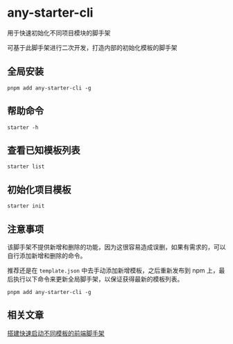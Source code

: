 # any-starter-cli

用于快速初始化不同项目模块的脚手架

可基于此脚手架进行二次开发，打造内部的初始化模板的脚手架


## 全局安装

```shell
pnpm add any-starter-cli -g

```

## 帮助命令

```shell
starter -h

```

## 查看已知模板列表

```shell
starter list

```

## 初始化项目模板

```shell
starter init

```

## 注意事项

该脚手架不提供新增和删除的功能，因为这很容易造成误删，如果有需求的，可以自行添加新增和删除的命令。

推荐还是在 `template.json` 中去手动添加新增模板，之后重新发布到 npm 上，最后执行以下命令来更新全局脚手架，以保证获得最新的模板列表。

```shell
pnpm add any-starter-cli -g

```

## 相关文章

[搭建快速启动不同模板的前端脚手架](https://juejin.cn/post/7107819430150668301/)

